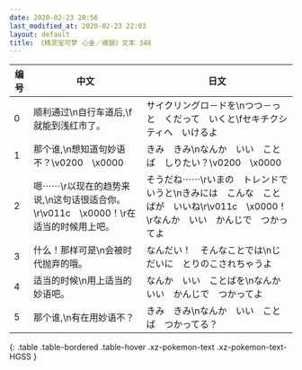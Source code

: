 ```yaml
---
date: 2020-02-23 20:56
last_modified_at: 2020-02-23 22:03
layout: default
title: 《精灵宝可梦 心金／魂银》文本 348
---
```

| 编号 | 中文 | 日文 |
| ---- | ---- | ---- |
| 0 | 顺利通过\n自行车道后,\f就能到浅红市了。 | サイクリングロ－ドを\nつつ－っと　くだって　いくと\fセキチクシティへ　いけるよ |
| 1 | 那个谁,\n想知道句妙语不？\v0200　\x0000 | きみ　きみ\nなんか　いい　ことば　しりたい？\v0200　\x0000 |
| 2 | 嗯⋯⋯\r以现在的趋势来说,\n这句话很适合你。\r\v011c　\x0000！\r在适当的时候用上吧。 | そうだね⋯⋯\rいまの　トレンドで　いうと\nきみには　こんな　ことばが　いいね\r\v011c　\x0000！\rなんか　いい　かんじで　つかってよ |
| 3 | 什么！那样可是\n会被时代抛弃的哦。 | なんだい！　そんなことでは\nじだいに　とりのこされちゃうよ |
| 4 | 适当的时候\n用上适当的妙语吧。 | なんか　いい　ことばを\nなんか　いい　かんじで　つかってよ |
| 5 | 那个谁,\n有在用妙语不？ | きみ　きみ\nなんか　いい　ことば　つかってる？ |
{: .table .table-bordered .table-hover .xz-pokemon-text .xz-pokemon-text-HGSS }
